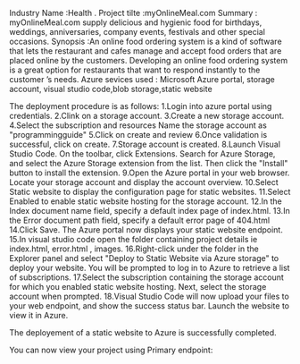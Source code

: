 Industry Name :Health .
Project tilte :myOnlineMeal.com
Summary : myOnlineMeal.com supply delicious and hygienic food for birthdays, weddings, anniversaries, company events, festivals and other special occasions.
Synopsis :An online food ordering system is a kind of software that lets the restaurant and cafes manage and accept food orders that are placed online by the customers. Developing an online food ordering system is a great option for restaurants that want to respond instantly to the customer ’s needs.
Azure sevices used : Microsoft Azure portal, storage account, visual studio code,blob storage,static website

The deployment procedure is as follows: 1.Login into azure portal using credentials. 2.Clink on a storage account. 3.Create a new storage account. 4.Select the subscription and resources Name the storage account as "programmingguide" 5.Click on create and review 6.Once validation is successful, click on create. 7.Storage account is created. 8.Launch Visual Studio Code. On the toolbar, click Extensions. Search for Azure Storage, and select the Azure Storage extension from the list. Then click the "Install" button to install the extension. 9.Open the Azure portal in your web browser. Locate your storage account and display the account overview. 10.Select Static website to display the configuration page for static websites. 11.Select Enabled to enable static website hosting for the storage account. 12.In the Index document name field, specify a default index page of index.html. 13.In the Error document path field, specify a default error page of 404.html 14.Click Save. The Azure portal now displays your static website endpoint. 15.In visual studio code open the folder containing project details ie index.html, error.html , images. 16.Right-click under the folder in the Explorer panel and select "Deploy to Static Website via Azure storage" to deploy your website. You will be prompted to log in to Azure to retrieve a list of subscriptions. 17.Select the subscription containing the storage account for which you enabled static website hosting. Next, select the storage account when prompted. 18.Visual Studio Code will now upload your files to your web endpoint, and show the success status bar. Launch the website to view it in Azure.

The deployement of a static website to Azure is successfully completed.

You can now view your project using Primary endpoint:
